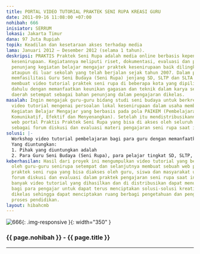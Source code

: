 ```yaml
---
title: PORTAL VIDEO TUTORIAL PRAKTEK SENI RUPA KREASI GURU
date: 2011-09-16 11:08:00 +07:00
nohibah: 666
inisiator: SERRUM
lokasi: Jakarta Timur
dana: 97 Juta Rupiah
topik: Keadilan dan kesetaraan akses terhadap media
lama: Januari 2012 – Desember 2012 (selama 1 tahun).
deskripsi: PRAKTIS Praktek Seni Rupa adalah media online berbasis kependidikan dan
  kesenirupaan. Kegiatannya meliputi riset, dokumentasi, evaluasi dan produksi bahan-bahan
  penunjang kegiatan belajar mengajar praktek kesenirupaan baik dilingkungan sekolah
  ataupun di luar sekolah yang telah berjalan sejak tahun 2007. Dalam proyek ini PRAKTIS
  memfasilitasi Guru Seni Budaya (Seni Rupa) jenjang SD, SLTP dan SLTA untuk dapat
  membuat video tutorial praktek seni rupa di beberapa kota yang dipilih terlebih
  dahulu dengan memanfaatkan keunikan gagasan dan teknik dalam karya seni rupa terapan
  daerah setempat sebagai bahan penunjang dalam pengajaran dikelas.
masalah: Ingin mengajak guru-guru bidang studi seni budaya untuk berkreasi, membuat
  video tutorial mengenai persoalan lokal kesenirupaan dalam usaha membangun sistem
  Kegiatan Belajar Mengajar yang berbasis pada pola PAIKEM (Pembelajaran Aktif, Inovatif,
  Komunikatif, Efektif dan Menyenangkan). Setelah itu mendistribusikannya melalui
  web portal Praktis Praktek Seni Rupa yang bisa di akses oleh seluruh guru di Indonesia
  sebagai forum diskusi dan evaluasi materi pengajaran seni rupa saat ini.
solusi: |-
  Workshop video tutorial pembelajaran bagi para guru dengan memanfaatkan keunikan gagasan dan teknik dalam karya seni rupa terapan daerah setempat di 5 kota yang telah dipilih sebelumnya, seperti Padang, Jatiwangi, Semarang, Mataram dan Balikpapan. Setelah itu melakukan distribusi secara terbuka kepada publik melalui pembuatan web portal praktis praktek seni rupa sebagai forum diskusi dan evaluasi materi pengajaran seni rupa saat ini.
  Yang diuntungkan:
  1. Pihak yang diuntungkan adalah
  2. Para Guru Seni Budaya (Seni Rupa), para pelajar tingkat SD, SLTP, SLTA sampai mahasiswa di 5 Kota di Indonesia, serta para pemerhati media pembelajaran dan masyarakat umum.
keberhasilan: Hasil dari proyek ini mengumpulkan video tutorial yang berhasil dibuat
  oleh guru-guru senirupa setempat dan selanjutnya membuat sebuah web portal praktis
  praktek seni rupa yang bisa diakses oleh guru, siswa dan masyarakat umum sebagai
  forum diskusi dan evaluasi dalam praktek pengajaran seni rupa saat ini. Semakin
  banyak video tutorial yang dihasilkan dan di distribusikan dapat menumbuhkan kesadaran
  bagi para pengajar untuk dapat terus menciptakan solusi-solusi kreatif pembelajaran
  dikelas sehingga dapat menciptakan ruang berbagi pengetahuan dan pengalaman dalam
  proses pendidikan.
layout: hibahcmb
---
```


![666](/static/img/hibahcmb/666.png){: .img-responsive }{: width="350" }

### {{ page.nohibah }} - {{ page.title }}

---
